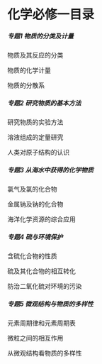 # 化学必修一目录

##### 专题1 物质的分类及计量

物质及其反应的分类 

物质的化学计量 

物质的分散系

##### 专题2 研究物质的基本方法

研究物质的实验方法 

溶液组成的定量研究

人类对原子结构的认识 

##### 专题3 从海水中获得的化学物质

氯气及氯的化合物 

金属钠及钠的化合物 

海洋化学资源的综合应用 

##### 专题4 硫与环境保护


含硫化合物的性质 

硫及其化合物的相互转化 


防治二氧化硫对环境的污染 

##### 专题5 微观结构与物质的多样性

元素周期律和元素周期表 

微粒之间的相互作用 

从微观结构看物质的多样性 